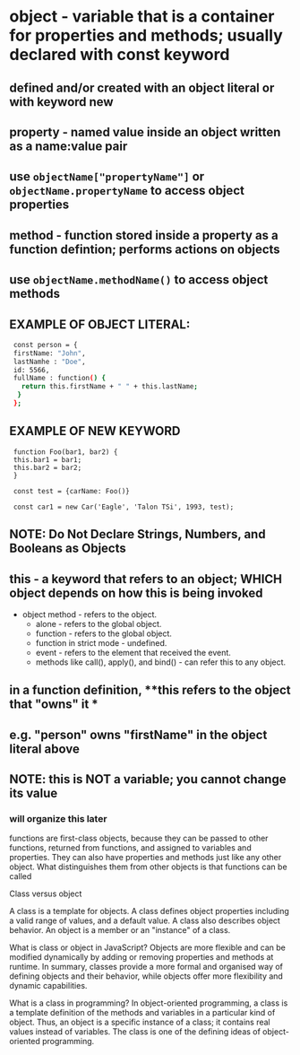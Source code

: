 # object - variable that is a container for **properties** and **methods**; usually declared with **const** keyword

## defined and/or created with an **object literal** or with keyword **new**

## **property** - named value inside an object written as a name:value pair

## use `objectName["propertyName"]` or `objectName.propertyName` to access object properties

## **method** - function stored inside a property as a **function defintion**; performs actions on objects

## use `objectName.methodName()` to access object methods

## EXAMPLE OF **OBJECT LITERAL:**

  ```bash
   const person = {
   firstName: "John",
   lastNamhe : "Doe",
   id: 5566,
   fullName : function() {
     return this.firstName + " " + this.lastName;
    }
   };
  ```

## EXAMPLE OF **NEW** KEYWORD

  ```bas
   function Foo(bar1, bar2) {
   this.bar1 = bar1;
   this.bar2 = bar2;
   }

   const test = {carName: Foo()}

   const car1 = new Car('Eagle', 'Talon TSi', 1993, test);
   ```

## **NOTE: Do Not Declare Strings, Numbers, and Booleans as Objects**

## **this** - a keyword that refers to an object; WHICH object depends on how **this** is being invoked

- object method - refers to the object.
  - alone - refers to the global object.
  - function - refers to the global object.
  - function in strict mode - undefined.
  - event - refers to the element that received the event.
  - methods like call(), apply(), and bind() - can refer this to any object.

## in a function definition, **this refers to the object that "owns" it *

## e.g. "person" owns "firstName" in the object literal above

## NOTE: this is **NOT** a variable; you cannot change its value
  
### will organize this later

functions are first-class objects, because they can be passed to other functions, returned from functions, and assigned to variables and properties. They can also have properties and methods just like any other object. What distinguishes them from other objects is that functions can be called

Class versus object

A class is a template for objects. A class defines object properties including a valid range of values, and a default value. A class also describes object behavior. An object is a member or an "instance" of a class.

What is class or object in JavaScript?
Objects are more flexible and can be modified dynamically by adding or removing properties and methods at runtime. In summary, classes provide a more formal and organised way of defining objects and their behavior, while objects offer more flexibility and dynamic capabilities.

What is a class in programming?
In object-oriented programming, a class is a template definition of the methods and variables in a particular kind of object. Thus, an object is a specific instance of a class; it contains real values instead of variables. The class is one of the defining ideas of object-oriented programming.
